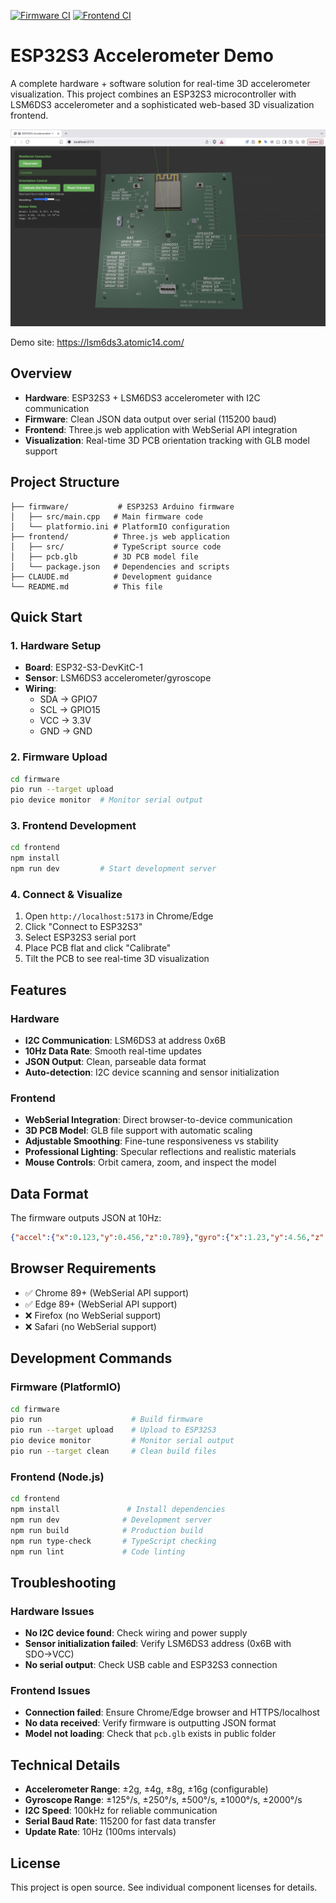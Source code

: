 [![Firmware CI](https://github.com/atomic14/ESP32-LSM6DS3-Demo/actions/workflows/firmware.yml/badge.svg)](https://github.com/atomic14/ESP32-LSM6DS3-Demo/actions/workflows/firmware.yml)
[![Frontend CI](https://github.com/atomic14/ESP32-LSM6DS3-Demo/actions/workflows/frontend.yml/badge.svg)](https://github.com/atomic14/ESP32-LSM6DS3-Demo/actions/workflows/frontend.yml)

# ESP32S3 Accelerometer Demo

A complete hardware + software solution for real-time 3D accelerometer visualization. This project combines an ESP32S3 microcontroller with LSM6DS3 accelerometer and a sophisticated web-based 3D visualization frontend.

![Demo](images/demo.png)

Demo site: https://lsm6ds3.atomic14.com/

## Overview

- **Hardware**: ESP32S3 + LSM6DS3 accelerometer with I2C communication
- **Firmware**: Clean JSON data output over serial (115200 baud)
- **Frontend**: Three.js web application with WebSerial API integration
- **Visualization**: Real-time 3D PCB orientation tracking with GLB model support

## Project Structure

```
├── firmware/           # ESP32S3 Arduino firmware
│   ├── src/main.cpp   # Main firmware code
│   └── platformio.ini # PlatformIO configuration
├── frontend/          # Three.js web application
│   ├── src/           # TypeScript source code
│   ├── pcb.glb        # 3D PCB model file
│   └── package.json   # Dependencies and scripts
├── CLAUDE.md          # Development guidance
└── README.md          # This file
```

## Quick Start

### 1. Hardware Setup
- **Board**: ESP32-S3-DevKitC-1
- **Sensor**: LSM6DS3 accelerometer/gyroscope
- **Wiring**: 
  - SDA → GPIO7
  - SCL → GPIO15  
  - VCC → 3.3V
  - GND → GND

### 2. Firmware Upload
```bash
cd firmware
pio run --target upload
pio device monitor  # Monitor serial output
```

### 3. Frontend Development
```bash
cd frontend
npm install
npm run dev         # Start development server
```

### 4. Connect & Visualize
1. Open `http://localhost:5173` in Chrome/Edge
2. Click "Connect to ESP32S3"
3. Select ESP32S3 serial port
4. Place PCB flat and click "Calibrate"
5. Tilt the PCB to see real-time 3D visualization

## Features

### Hardware
- **I2C Communication**: LSM6DS3 at address 0x6B
- **10Hz Data Rate**: Smooth real-time updates
- **JSON Output**: Clean, parseable data format
- **Auto-detection**: I2C device scanning and sensor initialization

### Frontend
- **WebSerial Integration**: Direct browser-to-device communication
- **3D PCB Model**: GLB file support with automatic scaling
- **Adjustable Smoothing**: Fine-tune responsiveness vs stability
- **Professional Lighting**: Specular reflections and realistic materials
- **Mouse Controls**: Orbit camera, zoom, and inspect the model

## Data Format

The firmware outputs JSON at 10Hz:
```json
{"accel":{"x":0.123,"y":0.456,"z":0.789},"gyro":{"x":1.23,"y":4.56,"z":7.89},"temp":25.4}
```

## Browser Requirements

- ✅ Chrome 89+ (WebSerial API support)
- ✅ Edge 89+ (WebSerial API support)  
- ❌ Firefox (no WebSerial support)
- ❌ Safari (no WebSerial support)

## Development Commands

### Firmware (PlatformIO)
```bash
cd firmware
pio run                    # Build firmware
pio run --target upload    # Upload to ESP32S3
pio device monitor         # Monitor serial output
pio run --target clean     # Clean build files
```

### Frontend (Node.js)
```bash
cd frontend
npm install               # Install dependencies
npm run dev              # Development server
npm run build            # Production build
npm run type-check       # TypeScript checking
npm run lint             # Code linting
```

## Troubleshooting

### Hardware Issues
- **No I2C device found**: Check wiring and power supply
- **Sensor initialization failed**: Verify LSM6DS3 address (0x6B with SDO→VCC)
- **No serial output**: Check USB cable and ESP32S3 connection

### Frontend Issues
- **Connection failed**: Ensure Chrome/Edge browser and HTTPS/localhost
- **No data received**: Verify firmware is outputting JSON format
- **Model not loading**: Check that `pcb.glb` exists in public folder

## Technical Details

- **Accelerometer Range**: ±2g, ±4g, ±8g, ±16g (configurable)
- **Gyroscope Range**: ±125°/s, ±250°/s, ±500°/s, ±1000°/s, ±2000°/s
- **I2C Speed**: 100kHz for reliable communication
- **Serial Baud Rate**: 115200 for fast data transfer
- **Update Rate**: 10Hz (100ms intervals)

## License

This project is open source. See individual component licenses for details.